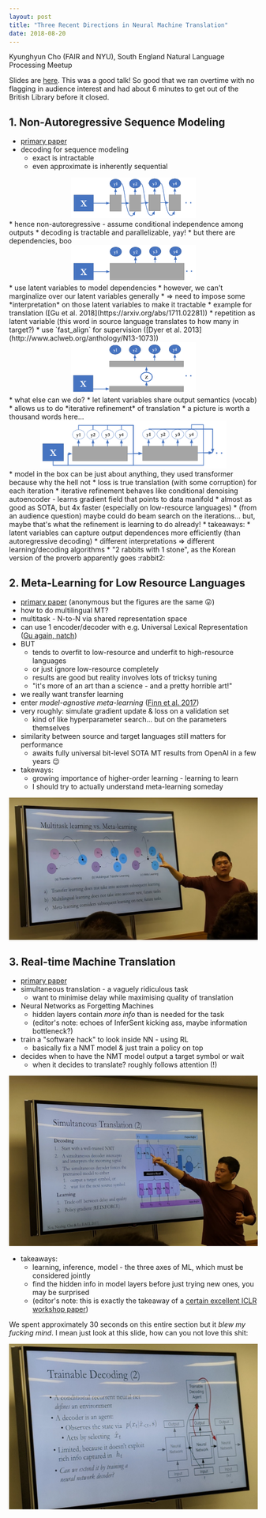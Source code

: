 ```yaml
---
layout: post
title: "Three Recent Directions in Neural Machine Translation"
date: 2018-08-20
---
```


Kyunghyun Cho (FAIR and NYU), South England Natural Language Processing Meetup

Slides are [here](https://drive.google.com/file/d/1VovaSKNrryVefFpFDaJ9JBInM2TO_DiM/view).  This was a good talk!  So good that we ran overtime with no flagging in audience interest and had about 6 minutes to get out of the British Library before it closed.

## 1. Non-Autoregressive Sequence Modeling
* [primary paper](https://arxiv.org/pdf/1802.06901.pdf)
* decoding for sequence modeling
    * exact is intractable
    * even approximate is inherently sequential
<center>
<img src="/assets/images/2018-08-20/1-autoreg.png" title="autoregressive" width="50%">
</center>
* hence non-autoregressive - assume conditional independence among outputs
    * decoding is tractable and parallelizable, yay!
    * but there are dependencies, boo
<center>
<img src="/assets/images/2018-08-20/2-nonauto.png" title="naive non-autoregressive" width="50%">
</center>
* use latent variables to model dependencies
* however, we can't marginalize over our latent variables generally
    * => need to impose some *interpretation* on those latent variables to make it tractable
* example for translation ([Gu et al. 2018](https://arxiv.org/abs/1711.02281))
    * repetition as latent variable (this word in source language translates to how many in target?)
    * use `fast_align` for supervision ([Dyer et al. 2013](http://www.aclweb.org/anthology/N13-1073))
<center>
<img src="/assets/images/2018-08-20/3-latent.png" title="non-autoregressive with latent variables" width="50%">
</center>
* what else can we do?
* let latent variables share output semantics (vocab)
    * allows us to do *iterative refinement* of translation
    * a picture is worth a thousand words here...
<center>
<img src="/assets/images/2018-08-20/4-iterative.png" title="iterative refinement" width="75%">
</center>
* model in the box can be just about anything, they used transformer because why the hell not
* loss is true translation (with some corruption) for each iteration
* iterative refinement behaves like conditional denoising autoencoder - learns gradient field that points to data manifold
* almost as good as SOTA, but 4x faster (especially on low-resource languages)
* (from an audience question) maybe could do beam search on the iterations... but, maybe that's what the refinement is learning to do already!
* takeaways:
    * latent variables can capture output dependences more efficiently (than autoregressive decoding)
    * different interpretations => different learning/decoding algorithms
        * "2 rabbits with 1 stone", as the Korean version of the proverb apparently goes :rabbit2:


## 2. Meta-Learning for Low Resource Languages
* [primary paper](https://openreview.net/pdf?id=S1g5ylbm1Q) (anonymous but the figures are the same :stuck_out_tongue:)
* how to do multilingual MT?
* multitask - N-to-N via shared representation space
* can use 1 encoder/decoder with e.g. Universal Lexical Representation ([Gu again, natch](https://arxiv.org/abs/1802.05368))
* BUT
    * tends to overfit to low-resource and underfit to high-resource languages
    * or just ignore low-resource completely
    * results are good but reality involves lots of tricksy tuning
    * "it's more of an art than a science - and a pretty horrible art!"
* we really want transfer learning
* enter *model-agnostive meta-learning* ([Finn et al. 2017](https://arxiv.org/abs/1703.03400))
* very roughly: simulate gradient update & loss on a validation set
    * kind of like hyperparameter search... but on the parameters themselves
* similarity between source and target languages still matters for performance
    * awaits fully universal bit-level SOTA MT results from OpenAI in a few years :wink:
* takeways:
    * growing importance of higher-order learning - learning to learn
    * I should try to actually understand meta-learning someday

![meta-learning](/assets/images/2018-08-20/meta.jpg "meta-learning")

## 3. Real-time Machine Translation
* [primary paper](https://arxiv.org/pdf/1610.00388.pdf)
* simultaneous translation - a vaguely ridiculous task
    * want to minimise delay while maximising quality of translation
* Neural Networks as Forgetting Machines
    * hidden layers contain *more info* than is needed for the task
    * (editor's note: echoes of InferSent kicking ass, maybe information bottleneck?)
* train a "software hack" to look inside NN - using RL
    * basically fix a NMT model & just train a policy on top
* decides when to have the NMT model output a target symbol or wait
    * when it decides to translate?  roughly follows attention (!)

![simultaneous](/assets/images/2018-08-20/simultaneous.jpg "simultaneous")

* takeaways:
    * learning, inference, model - the three axes of ML, which must be considered jointly
    * find the hidden info in model layers before just trying new ones, you may be surprised
    * (editor's note: this is exactly the takeaway of a [certain excellent ICLR workshop paper](https://arxiv.org/abs/1805.03435))

We spent approximately 30 seconds on this entire section but it *blew my fucking mind*.  I mean just look at this slide, how can you not love this shit:

![trainable](/assets/images/2018-08-20/trainable.jpg "trainable")
